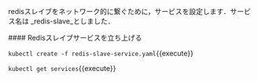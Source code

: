 redisスレイブをネットワーク的に繋ぐために，サービスを設定します．サービス名は _redis-slave_としました．　

#### Redisスレイブサービスを立ち上げる

`kubectl create -f redis-slave-service.yaml`{{execute}}

`kubectl get services`{{execute}}
